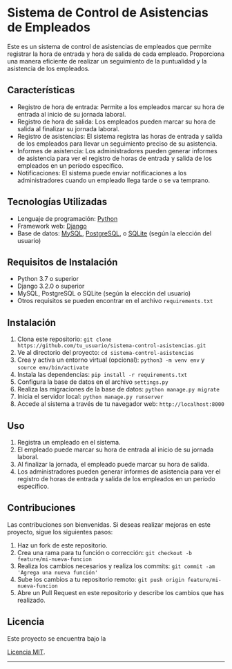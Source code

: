 # Sistema de Control de Asistencias de Empleados

Este es un sistema de control de asistencias de empleados que permite registrar la hora de entrada y hora de salida de cada empleado. Proporciona una manera eficiente de realizar un seguimiento de la puntualidad y la asistencia de los empleados.

## Características

- Registro de hora de entrada: Permite a los empleados marcar su hora de entrada al inicio de su jornada laboral.
- Registro de hora de salida: Los empleados pueden marcar su hora de salida al finalizar su jornada laboral.
- Registro de asistencias: El sistema registra las horas de entrada y salida de los empleados para llevar un seguimiento preciso de su asistencia.
- Informes de asistencia: Los administradores pueden generar informes de asistencia para ver el registro de horas de entrada y salida de los empleados en un período específico.
- Notificaciones: El sistema puede enviar notificaciones a los administradores cuando un empleado llega tarde o se va temprano.

## Tecnologías Utilizadas

- Lenguaje de programación: [Python](https://www.python.org/)
- Framework web: [Django](https://www.djangoproject.com/)
- Base de datos: [MySQL](https://www.mysql.com/), [PostgreSQL](https://www.postgresql.org/), o [SQLite](https://www.sqlite.org/) (según la elección del usuario)

## Requisitos de Instalación

- Python 3.7 o superior
- Django 3.2.0 o superior
- MySQL, PostgreSQL o SQLite (según la elección del usuario)
- Otros requisitos se pueden encontrar en el archivo `requirements.txt`

## Instalación

1. Clona este repositorio: `git clone https://github.com/tu_usuario/sistema-control-asistencias.git`
2. Ve al directorio del proyecto: `cd sistema-control-asistencias`
3. Crea y activa un entorno virtual (opcional): `python3 -m venv env` y `source env/bin/activate`
4. Instala las dependencias: `pip install -r requirements.txt`
5. Configura la base de datos en el archivo `settings.py`
6. Realiza las migraciones de la base de datos: `python manage.py migrate`
7. Inicia el servidor local: `python manage.py runserver`
8. Accede al sistema a través de tu navegador web: `http://localhost:8000`

## Uso

1. Registra un empleado en el sistema.
2. El empleado puede marcar su hora de entrada al inicio de su jornada laboral.
3. Al finalizar la jornada, el empleado puede marcar su hora de salida.
4. Los administradores pueden generar informes de asistencia para ver el registro de horas de entrada y salida de los empleados en un período específico.

## Contribuciones

Las contribuciones son bienvenidas. Si deseas realizar mejoras en este proyecto, sigue los siguientes pasos:

1. Haz un fork de este repositorio.
2. Crea una rama para tu función o corrección: `git checkout -b feature/mi-nueva-funcion`
3. Realiza los cambios necesarios y realiza los commits: `git commit -am 'Agrega una nueva función'`
4. Sube los cambios a tu repositorio remoto: `git push origin feature/mi-nueva-funcion`
5. Abre un Pull Request en este repositorio y describe los cambios que has realizado.

## Licencia

Este proyecto se encuentra bajo la

 [Licencia MIT](LICENSE).

---
